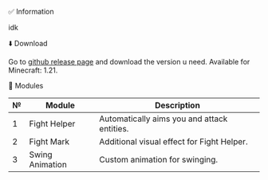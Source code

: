 ✅ Information

idk

⬇️ Download

Go to [github release page](https://github.com/Xwellp/saturn/releases/tag/release) and download the version u need.
Available for Minecraft: 1.21.

🧩 Modules

| №  | Module          | Description                                 |
|----|-----------------|---------------------------------------------|
| 1  | Fight Helper    | Automatically aims you and attack entities. |
| 2  | Fight Mark      | Additional visual effect for Fight Helper.  |
| 3  | Swing Animation | Custom animation for swinging.              |